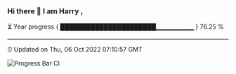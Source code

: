 ### Hi there 👋 I am Harry , 

⏳ Year progress { ██████████████████████▁▁▁▁▁▁▁▁ } 76.25 %

---

⏰ Updated on Thu, 06 Oct 2022 07:10:57 GMT

![Progress Bar CI](https://github.com/duykhang68/duykhang68/workflows/Progress%20Bar%20CI/badge.svg)
